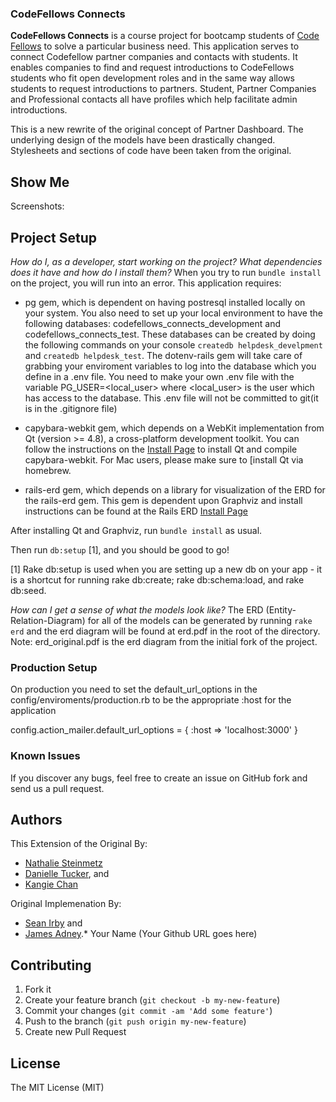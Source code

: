 ### CodeFellows Connects

**CodeFellows Connects** is a course project for bootcamp students of [Code Fellows](www.codefellows.org) to solve a particular business need.  This application serves to connect Codefellow partner companies and contacts with students.  It enables companies to find and request introductions to CodeFellows students who fit open development roles and in the same way allows students to request introductions to partners.  Student, Partner Companies and Professional contacts all have profiles which help facilitate admin introductions.

This is a new rewrite of the original concept of Partner Dashboard. The underlying design of the models have been drastically changed.  Stylesheets and sections of code have been taken from the original.

## Show Me

Screenshots:

<!-- ![Splash Page](lib/assets/splash.png)

![Admin](lib/assets/admin.png)

![Admin](lib/assets/partners.png)

![Admin](lib/assets/student.png) -->

## Project Setup

_How do I, as a developer, start working on the project? What dependencies does it have and how do I install them?_
When you try to run `bundle install` on the project, you will run into an error. This application requires:

* pg gem, which is dependent on having postresql installed locally on your system.  You also need to set up your local environment to have the following databases: codefellows_connects_development and codefellows_connects_test.  These databases can be created by doing the following commands on your console `createdb helpdesk_develpment` and
`createdb helpdesk_test`. The dotenv-rails gem will take care of grabbing your enviroment variables to log into the database which you define in a .env file.  You need to make your own .env file with the variable PG_USER=<local_user> where <local_user> is the user which has access to the database.  This .env file will not be committed to git(it is in the .gitignore file)

* capybara-webkit gem, which depends on a WebKit implementation from Qt (version >= 4.8), a cross-platform development toolkit. You can follow the instructions on the [Install Page](https://github.com/thoughtbot/capybara-webkit/wiki/Installing-Qt-and-compiling-capybara-webkit) to install Qt and compile capybara-webkit. For Mac users, please make sure to [install Qt via homebrew.

* rails-erd gem, which depends on a library for visualization of the ERD for the rails-erd gem. This gem is dependent upon Graphviz and install instructions can be found at the Rails ERD [Install Page](http://rails-erd.rubyforge.org/install.html) 

After installing Qt and Graphviz, run `bundle install` as usual.

Then run `db:setup` [1], and you should be good to go! 
<!--
_What is the starter account?_
Have a look in the db/seeds.rb for the development login credentials.

_I want to demo this/get a sense of this app with some dummy varibles...What do you have for me?_
To populate the database with a set of test data to get yourself started: in the command line do `rake db:populate` and the sample data from lib/tasks/sample_data.rake will be used to populate your database.
-->

[1] Rake db:setup is used when you are setting up a new db on your app - it is a shortcut for running rake db:create; rake db:schema:load, and rake db:seed.

_How can I get a sense of what the models look like?_
The ERD (Entity-Relation-Diagram) for all of the models can be generated by running `rake erd` and the erd diagram will be found at erd.pdf in the root of the directory. Note: erd_original.pdf is the erd diagram from the initial fork of the project.

### Production Setup

On production you need to set the default_url_options in the config/enviroments/production.rb to be the appropriate :host for the application

 config.action_mailer.default_url_options = { :host => 'localhost:3000' }


### Known Issues

If you discover any bugs, feel free to create an issue on GitHub fork and
send us a pull request.

## Authors

This Extension of the Original By: 
* [Nathalie Steinmetz](www.linkedin.com/in/nathaliesteinmetz)
* [Danielle Tucker](www.linkedin.com/in/dqtucker), and 
* [Kangie Chan](www.linkedin.com/in/kangiechan/)

Original Implemenation By: 
* [Sean Irby](www.linkedin.com/pub/sean-irby/71/b8/5aa) and 
* [James Adney](www.linkedin.com/in/jamesadney).* Your Name (Your Github URL goes here)

## Contributing

1. Fork it
2. Create your feature branch (`git checkout -b my-new-feature`)
3. Commit your changes (`git commit -am 'Add some feature'`)
4. Push to the branch (`git push origin my-new-feature`)
5. Create new Pull Request


## License

The MIT License (MIT)
